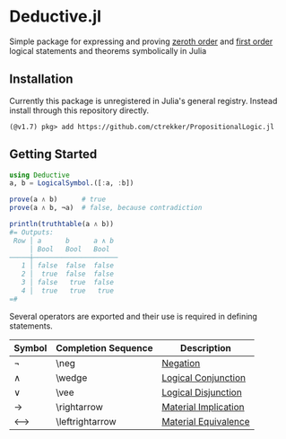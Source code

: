 # Deductive.jl
Simple package for expressing and proving [zeroth order](https://en.wikipedia.org/wiki/Propositional_calculus) and [first order](https://en.wikipedia.org/wiki/First-order_logic) logical statements and theorems symbolically in Julia

## Installation
Currently this package is unregistered in Julia's general registry. Instead install through this repository directly.
```julia-repl
(@v1.7) pkg> add https://github.com/ctrekker/PropositionalLogic.jl
```

## Getting Started
```julia
using Deductive
a, b = LogicalSymbol.([:a, :b])

prove(a ∧ b)      # true
prove(a ∧ b, ¬a)  # false, because contradiction

println(truthtable(a ∧ b))
#= Outputs:
 Row │ a      b      a ∧ b 
     │ Bool   Bool   Bool  
─────┼─────────────────────
   1 │ false  false  false
   2 │  true  false  false
   3 │ false   true  false
   4 │  true   true   true
=#
```

Several operators are exported and their use is required in defining statements.

| Symbol | Completion Sequence | Description                                                                |
|--------|---------------------|----------------------------------------------------------------------------|
| ¬      | \neg                | [Negation](https://en.wikipedia.org/wiki/Negation)                         |
| ∧      | \wedge              | [Logical Conjunction](https://en.wikipedia.org/wiki/Logical_conjunction)   |
| ∨      | \vee                | [Logical Disjunction](https://en.wikipedia.org/wiki/Logical_disjunction)   |
| →      | \rightarrow         | [Material Implication](https://en.wikipedia.org/wiki/Material_conditional) |
| ⟷      | \leftrightarrow     | [Material Equivalence](https://en.wikipedia.org/wiki/If_and_only_if)       |
